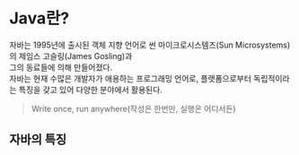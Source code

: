 # Java란?
<!-- WORA, 플랫폼 독립성, 소스와 클래스 파일, 배포(jar), 패키지, 멀티 스레드, 가비지 컬렉터, 실시간 응용 시스템에 부적합, 안전하고 쉬운 코드 작성, JIT 도입 -->
자바는 1995년에 출시된 객체 지향 언어로 썬 마이크로시스템즈(Sun Microsystems)의 제임스 고슬링(James Gosling)과<br/>
그의 동료들에 의해 만들어졌다.<br/>
자바는 현재 수많은 개발자가 애용하는 프로그래밍 언어로, 플랫폼으로부터 독립적이라는 특징을 갖고 있어 다양한 분야에서 활용된다.<br/>

> Write once, run anywhere(작성은 한번만, 실행은 어디서든)
## 자바의 특징
### 